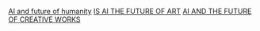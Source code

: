 [AI and future of humanity](https://plus.cobiss.net/cobiss/um/sl/bib/search?q=AI+in+future&db=um&mat=allmaterials&ds=true#:~:text=AI%20and%20the%20future%20of%20humanity%3A%20ChatGPT%2D4%2C%20philosophy%20and%20education%20%2D%20Critical%20responses)
[IS AI THE FUTURE OF ART](https://plus.cobiss.net/cobiss/um/sl/bib/search?q=AI+in+future&db=um&mat=allmaterials&ds=true#:~:text=AI%20and%20the%20future%20of%20humanity%3A%20ChatGPT%2D4%2C%20philosophy%20and%20education%20%2D%20Critical%20responses)
[AI AND THE FUTURE OF CREATIVE WORKS](https://plus.cobiss.net/cobiss/um/sl/discovery/eNqNjD1PwzAURS0hJKBkZPfIQODZsZ3nblHFR6VKLDBHTvxCA21T2Q7Qf08ELGxM91zp6JyxzI1pTbvUty6RZ-xCwLUqpLqxJQqAQlqLpT5i2Z9_wrIYXwFAotJoxCmbV0vudp5PMd6NaQzEh463gVzq34l_DOFtzqvNyxD6tN7GbzcObU_pcM6OO7eJlP3ujD3f3T4tHvLV4_1yUa1yJ4QBm6PU1HnpEZVRojFGqUIjeecVSbQE1FinG2ksNmAndmXpsSlKIupakDN29dON7bAfY70P_daFQy3rKGuoUQtTAGgFWKfPNOmX_9TlFz2hXIE)

